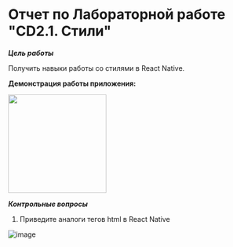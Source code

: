 
# Отчет по Лабораторной работе "CD2.1. Стили"

***Цель работы***

 Получить навыки работы со стилями в React Native.


**Демонстрация работы приложения:**

<img src="https://user-images.githubusercontent.com/90133237/160714025-d53b78b7-73c0-41e6-8697-470206fb676c.jpg" width="200" />


***Контрольные вопросы***

1. Приведите аналоги тегов html в React Native

![image](https://user-images.githubusercontent.com/90133237/160715264-5649a8dc-c943-49fd-998b-5a648d5d6d8d.png)



